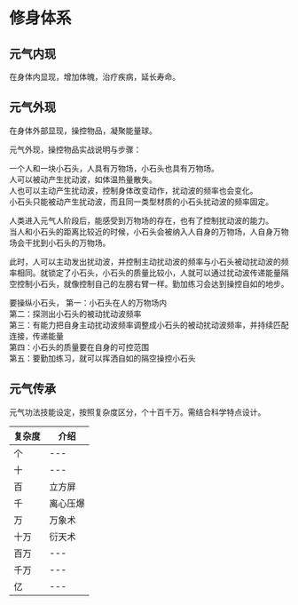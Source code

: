 # 修身体系


## 元气内现
在身体内显现，增加体魄，治疗疾病，延长寿命。

## 元气外现
在身体外部显现，操控物品，凝聚能量球。


元气外现，操控物品实战说明与步骤：  

一个人和一块小石头，人具有万物场，小石头也具有万物场。  
人可以被动产生扰动波，如体温热量散失。  
人也可以主动产生扰动波，控制身体改变动作，扰动波的频率也会变化。  
小石头只能被动产生扰动波，而且同一类型材质的小石头扰动波的频率固定。  

人类进入元气人阶段后，能感受到万物场的存在，也有了控制扰动波的能力。  
当人和小石头的距离比较近的时候，小石头会被纳入人自身的万物场，人自身万物场会干扰到小石头的万物场。  

此时，人可以主动发出扰动波，并控制主动扰动波的频率与小石头被动扰动波的频率相同。就锁定了小石头，小石头的质量比较小，人就可以通过扰动波传递能量隔空控制小石头，就像控制自己的左膀右臂一样。勤加练习会达到操控自如的地步。  

要操纵小石头，
第一：小石头在人的万物场内  
第二：探测出小石头的被动扰动波频率  
第三：有能力把自身主动扰动波频率调整成小石头的被动扰动波频率，并持续匹配连接，传递能量  
第四：小石头的质量要在自身的可控范围  
第五：要勤加练习，就可以挥洒自如的隔空操控小石头  

## 元气传承

元气功法技能设定，按照复杂度区分，个十百千万。需结合科学特点设计。

| 复杂度 | 介绍 |
| --- | --- |
| 个 | --- |
| 十 | --- |
| 百 | 立方屏 |
| 千 | 离心压爆 |
| 万 | 万象术 |
| 十万 | 衍天术 |
| 百万 | --- |
| 千万 | --- |
| 亿 | --- |
